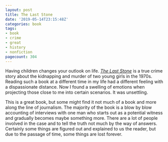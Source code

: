 ```yaml
---
layout: post
title: The Last Stone
date: '2019-05-14T23:15:48Z'
categories: book
tags:
- book
- crime
- great
- history
- nonfiction
pagecount: 304
---
```


Having children changes your outlook on life. [*The Last Stone*][book-amaz] is a true crime story
about the kidnapping and murder of two young girls in the 1970s. Reading such a book at a different
time in my life had a different feeling with a dispassionate distance. Now I found a swelling of
emotions when projecting those close to me into certain scenarios. It was unsettling.

This is a great book, but some might find it not much of a book and more along the line of
journalism. The majority of the book is a blow by blow accounting of interviews with one man who
starts out as a potential witness and gradually becomes maybe something more. There are a lot of
people involved in the case and to tell the truth not much by the way of answers. Certainly some
things are figured out and explained to us the reader, but due to the passage of time, some things
are lost forever.

[book-amaz]:      https://www.amazon.com/dp/B07MQG23VS
